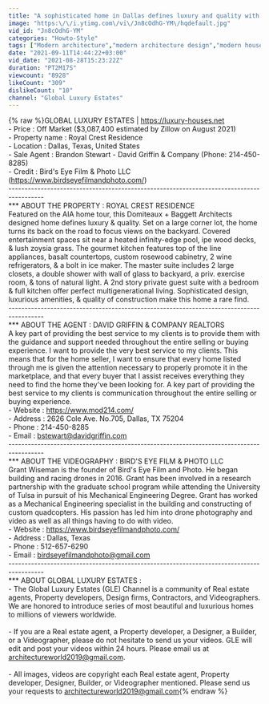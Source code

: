 ```yaml
---
title: "A sophisticated home in Dallas defines luxury and quality with amazing entertainment spaces"
image: "https:\/\/i.ytimg.com\/vi\/Jn8cOdhG-YM\/hqdefault.jpg"
vid_id: "Jn8cOdhG-YM"
categories: "Howto-Style"
tags: ["Modern architecture","modern architecture design","modern house design"]
date: "2021-09-11T14:44:22+03:00"
vid_date: "2021-08-28T15:23:22Z"
duration: "PT2M17S"
viewcount: "8928"
likeCount: "309"
dislikeCount: "10"
channel: "Global Luxury Estates"
---
```

{% raw %}GLOBAL LUXURY ESTATES | <a rel="nofollow" target="blank" href="https://luxury-houses.net">https://luxury-houses.net</a><br />- Price : Off Market ($3,087,400 estimated by Zillow on August 2021)<br />- Property name : Royal Crest Residence<br />- Location : Dallas, Texas, United States<br />- Sale Agent : Brandon Stewart - David Griffin &amp; Company (Phone: 214-450-8285)<br />- Credit : Bird's Eye Film &amp; Photo LLC (<a rel="nofollow" target="blank" href="https://www.birdseyefilmandphoto.com/)">https://www.birdseyefilmandphoto.com/)</a><br />-----------------------------------------------------------------------------------------<br />*** ABOUT THE PROPERTY : ROYAL CREST RESIDENCE<br />Featured on the AIA home tour, this Domiteaux + Baggett Architects designed home defines luxury &amp; quality. Set on a large corner lot, the home turns its back on the road to focus views on the backyard. Covered  entertainment spaces sit near a heated infinity-edge pool, ipe wood decks, &amp; lush zoysia grass. The gourmet kitchen features top of the line appliances, basalt countertops, custom rosewood cabinetry, 2 wine refrigerators, &amp; a bolt in ice maker. The master suite includes 2 large closets, a double shower with wall of glass to backyard, a priv. exercise room, &amp; tons of natural light. A 2nd story private guest suite with a bedroom &amp; full kitchen offer perfect multigenerational living. Sophisticated design, luxurious amenities, &amp; quality of construction make this home a rare find.<br />-----------------------------------------------------------------------------------------<br />*** ABOUT THE AGENT : DAVID GRIFFIN &amp; COMPANY REALTORS<br />A key part of providing the best service to my clients is to provide them with the guidance and support needed throughout the entire selling or buying experience. I want to provide the very best service to my clients. This means that for the home seller, I want to ensure that every home listed through me is given the attention necessary to properly promote it in the marketplace, and that every buyer that I assist receives everything they need to find the home they've been looking for. A key part of providing the best service to my clients is communication throughout the entire selling or buying experience.<br />- Website : <a rel="nofollow" target="blank" href="https://www.mod214.com/">https://www.mod214.com/</a><br />- Address : 2626 Cole Ave. No.705, Dallas, TX 75204<br />- Phone : 214-450-8285<br />- Email : bstewart@davidgriffin.com<br />-----------------------------------------------------------------------------------------<br />*** ABOUT THE VIDEOGRAPHY : BIRD'S EYE FILM &amp; PHOTO LLC<br />Grant Wiseman is the founder of Bird's Eye Film and Photo. He began building and racing drones in 2016. Grant has been involved in a research partnership with the graduate school program while attending the University of Tulsa in pursuit of his Mechanical Engineering Degree. Grant has worked as a Mechanical Engineering specialist in the building and constructing of custom quadcopters. His passion has led him into drone photography and video as well as all things having to do with video.<br />- Website : <a rel="nofollow" target="blank" href="https://www.birdseyefilmandphoto.com/">https://www.birdseyefilmandphoto.com/</a><br />- Address : Dallas, Texas<br />- Phone : 512-657-6290<br />- Email : birdseyefilmandphoto@gmail.com<br />-----------------------------------------------------------------------------------------<br />*** ABOUT GLOBAL LUXURY ESTATES :<br />- The Global Luxury Estates (GLE) Channel is a community of Real estate agents, Property developers, Design firms, Contractors, and Videographers. We are honored to introduce series of most beautiful and luxurious homes to millions of viewers worldwide. <br /><br />- If you are a Real estate agent, a Property developer, a Designer, a Builder, or a Videographer, please do not hesitate to send us your videos. GLE will edit and post your videos within 24 hours. Please email us at architectureworld2019@gmail.com.<br /><br />- All images, videos are copyright each Real estate agent, Property developer, Designer, Builder, or Videographer mentioned. Please send us your requests to architectureworld2019@gmail.com{% endraw %}

